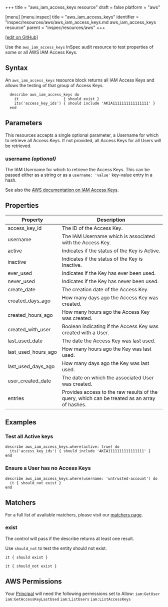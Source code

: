 +++
title = "aws_iam_access_keys resource"
draft = false
platform = "aws"

[menu]
  [menu.inspec]
    title = "aws_iam_access_keys"
    identifier = "inspec/resources/aws/aws_iam_access_keys.md aws_iam_access_keys resource"
    parent = "inspec/resources/aws"
+++

[\[edit on GitHub\]](https://github.com/inspec/inspec-aws/blob/master/docs/resources/aws_iam_access_keys.md)

Use the `aws_iam_access_keys` InSpec audit resource to test properties of some or all AWS IAM Access Keys.

## Syntax

An `aws_iam_access_keys` resource block returns all IAM Access Keys and allows the testing of that group of Access Keys.

      describe aws_iam_access_keys do
        it                    { should exist }
        its('access_key_ids') { should include 'AKIA1111111111111111' }
      end

## Parameters

This resources accepts a single optional parameter, a Username for which to retrieve all Access Keys.
If not provided, all Access Keys for all Users will be retrieved.

### username _(optional)_

The IAM Username for which to retrieve the Access Keys.
This can be passed either as a string or as a `username: 'value'` key-value entry in a hash.

See also the [AWS documentation on IAM Access Keys](https://docs.aws.amazon.com/IAM/latest/UserGuide/id_credentials_access-keys.html).

## Properties

| Property            | Description                                                                                  |
| ------------------- | -------------------------------------------------------------------------------------------- |
| access_key_id       | The ID of the Access Key.                                                                    |
| username            | The IAM Username which is associated with the Access Key.                                    |
| active              | Indicates if the status of the Key is Active.                                                |
| inactive            | Indicates if the status of the Key is Inactive.                                              |
| ever_used           | Indicates if the Key has ever been used.                                                     |
| never_used          | Indicates if the Key has never been used.                                                    |
| create_date         | The creation date of the Access Key.                                                         |
| created_days_ago    | How many days ago the Access Key was created.                                                |
| created_hours_ago   | How many hours ago the Access Key was created.                                               |
| created_with_user   | Boolean indicating if the Access Key was created with a User.                                |
| last_used_date      | The date the Access Key was last used.                                                       |
| last_used_hours_ago | How many hours ago the Key was last used.                                                    |
| last_used_days_ago  | How many days ago the Key was last used.                                                     |
| user_created_date   | The date on which the associated User was created.                                           |
| entries             | Provides access to the raw results of the query, which can be treated as an array of hashes. |

## Examples

### Test all Active keys

    describe aws_iam_access_keys.where(active: true) do
      its('access_key_ids') { should include 'AKIA1111111111111111' }
    end

### Ensure a User has no Access Keys

    describe aws_iam_access_keys.where(username: 'untrusted-account') do
      it { should_not exist }
    end

## Matchers

For a full list of available matchers, please visit our [matchers page](/inspec/matchers/).

### exist

The control will pass if the describe returns at least one result.

Use `should_not` to test the entity should not exist.

    it { should exist }

    it { should_not exist }

## AWS Permissions

Your [Principal](https://docs.aws.amazon.com/IAM/latest/UserGuide/intro-structure.html#intro-structure-principal) will need the following permissions set to Allow:
`iam:GetUser`
`iam:GetAccessKeyLastUsed`
`iam:ListUsers`
`iam:ListAccessKeys`

